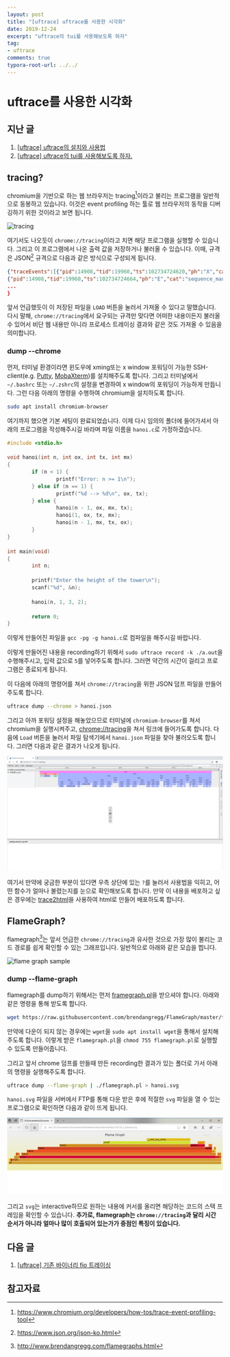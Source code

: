 ```yaml
---
layout: post
title: "[uftrace] uftrace를 사용한 시각화"
date: 2019-12-24
excerpt: "uftrace의 tui를 사용해보도록 하자"
tag:
- uftrace
comments: true
typora-root-url: ../../
---
```


# uftrace를 사용한 시각화

## 지난 글

1. [[uftrace] uftrace의 설치와 사용법](https://blackinkgj.github.io/uftrace-installation/)
2. [[uftrace] uftrace의 tui를 사용해보도록 하자.](https://blackinkgj.github.io/uftrace-tui/)

## tracing?

chromium을 기반으로 하는 웹 브라우저는 tracing[^1]이라고 불리는 프로그램을 일반적으로 동봉하고 있습니다. 이것은 event profiling 하는 툴로 웹 브라우저의 동작을 디버깅하기 위한 것이라고 보면 됩니다.

![tracing](http://www.gamesetwatch.com/120823-aboutracing.jpg)

여기서도 나오듯이 `chrome://tracing`이라고 치면 해당 프로그램을 실행할 수 있습니다. 그리고 이 프로그램에서 나온 출력 값을 저장하거나 불러올 수 있습니다. 이때, 규격은 JSON[^2] 규격으로 다음과 같은 방식으로 구성되게 됩니다.

```json
{"traceEvents":[{"pid":14908,"tid":19960,"ts":102734724620,"ph":"X","cat":"input","name":"InputRouterImpl::MouseEventHandled","dur":22,"tdur":21,"tts":804647304,"args":{"type":"MouseMove","ack":"CONSUMED"}},
{"pid":14908,"tid":19960,"ts":102734724664,"ph":"E","cat":"sequence_manager","name":"ui_thread_tq","tts":804647348,"args":{}},
...
}
```

앞서 언급했듯이 이 저장된 파일을 `LOAD` 버튼을 눌러서 가져올 수 있다고 말했습니다. 다시 말해, `chrome://tracing`에서 요구되는 규격만 맞다면 어떠한 내용이든지 불러올 수 있어서 비단 웹 내용만 아니라 프로세스 트레이싱 결과와 같은 것도 가져올 수 있음을 의미합니다.

### dump --chrome

먼저, 터미널 환경이라면 윈도우에 xming또는 x window 포워딩이 가능한 SSH-client(e.g. [Putty](https://www.putty.org/), [MobaXterm](https://mobaxterm.mobatek.net/))를 설치해주도록 합니다. 그리고 터미널에서 `~/.bashrc` 또는 `~/.zshrc`의 설정을 변경하여 x window의 포워딩이 가능하게 만듭니다. 그런 다음 아래의 명령을 수행하여 chromium을 설치하도록 합니다.

```bash
sudo apt install chromium-browser
```

여기까지 했으면 기본 세팅이 완료되었습니다. 이제 다시 임의의 폴더에 들어가셔서 아래의 프로그램을 작성해주시길 바라며 파일 이름을 `hanoi.c`로 가정하겠습니다.

```c
#include <stdio.h>

void hanoi(int n, int ox, int tx, int mx)
{
        if (n < 1) {
                printf("Error: n >= 1\n");
        } else if (n == 1) {
                printf("%d --> %d\n", ox, tx);
        } else {
                hanoi(n - 1, ox, mx, tx);
                hanoi(1, ox, tx, mx);
                hanoi(n - 1, mx, tx, ox);
        }
}

int main(void)
{
        int n;

        printf("Enter the height of the tower\n");
        scanf("%d", &n);

        hanoi(n, 1, 3, 2);

        return 0;
}
```

이렇게 만들어진 파일을 `gcc -pg -g hanoi.c`로 컴파일을 해주시길 바랍니다.

이렇게 만들어진 내용을 recording하기 위해서 `sudo uftrace record -k ./a.out`을 수행해주시고, 입력 값으로 `5`를 넣어주도록 합니다. 그러면 약간의 시간이 걸리고 프로그램은 종료되게 됩니다.

이 다음에 아래의 명령어를 쳐서 `chrome://tracing`을 위한 JSON 덤프 파일을 만들어주도록 합니다.

```bash
uftrace dump --chrome > hanoi.json
```

그리고 아까 포워딩 설정을 해놓았으므로 터미널에 `chromium-browser`를 쳐서 chromium을 실행시켜주고, [chrome://tracing](chrome://tracing)을 쳐서 링크에 들어가도록 합니다. 다음에 `Load` 버튼을 눌러서 파일 탐색기에서 `hanoi.json` 파일을 찾아 불러오도록 합니다. 그러면 다음과 같은 결과가 나오게 됩니다.

![image-20191224141740229](/assets/img/res/2019-uftrace/gui-1.png)

여기서 만약에 궁금한 부분이 있다면 우측 상단에 있는 `?`를 눌러서 사용법을 익히고, 어떤 함수가 얼마나 불렸는지를 눈으로 확인해보도록 합니다. 만약 이 내용을 배포하고 싶은 경우에는 [trace2html](https://github.com/catapult-project/catapult/blob/master/tracing/bin/trace2html)을 사용하여 html로 만들어 배포하도록 합니다.

## FlameGraph?

flamegraph[^3]는 앞서 언급한 `chrome://tracing`과 유사한 것으로 가장 많이 불리는 코드 경로를 쉽게 확인할 수 있는 그래프입니다. 일반적으로 아래와 같은 모습을 띕니다.

![flame graph sample](https://camo.githubusercontent.com/789f18134b375f4ef0ce667012aa7992bef365d5/687474703a2f2f7777772e6272656e64616e67726567672e636f6d2f466c616d654772617068732f6370752d626173682d666c616d6567726170682e737667)

### dump --flame-graph

flamegraph를 dump하기 위해서는 먼저 [framegraph.pl](https://github.com/brendangregg/FlameGraph/blob/master/flamegraph.pl)을 받으셔야 합니다. 아래와 같은 명령을 통해 받도록 합니다.

```bash
wget https://raw.githubusercontent.com/brendangregg/FlameGraph/master/flamegraph.pl
```

만약에 다운이 되지 않는 경우에는 `wget`을 `sudo apt install wget`을 통해서 설치해주도록 합니다. 이렇게 받은 `flamegraph.pl`을 `chmod 755 flamegraph.pl`로 실행할 수 있도록 만들어줍니다.

그리고 앞서 chrome 덤프를 만들때 만든 recording한 결과가 있는 폴더로 가서 아래의 명령을 실행해주도록 합니다.

```bash
uftrace dump --flame-graph | ./flamegraph.pl > hanoi.svg
```

`hanoi.svg` 파일을 서버에서 FTP를 통해 다운 받은 후에 적절한 `svg` 파일을 열 수 있는 프로그램으로 확인하면 다음과 같이 뜨게 됩니다.

![image-20191224144311973](/assets/img/res/2019-uftrace/gui-2.png)

그리고 `svg`는 interactive하므로 원하는 내용에 커서를 올리면 해당하는 코드의 스택 프레임을 확인할 수 있습니다. **추가로, flamegraph는 `chrome://tracing`과 달리 시간 순서가 아니라 얼마나 많이 호출되어 있는가가 중점인 특징이 있습니다.**

## 다음 글

1. [[uftrace] 기존 바이너리 fio 트레이싱](https://blackinkgj.github.io/uftrace-fio/)



참고자료
----

[^1]: https://www.chromium.org/developers/how-tos/trace-event-profiling-tool
[^2]: https://www.json.org/json-ko.html
[^3]: http://www.brendangregg.com/flamegraphs.html